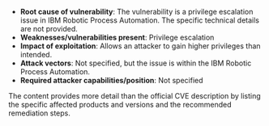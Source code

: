 - **Root cause of vulnerability**: The vulnerability is a privilege escalation issue in IBM Robotic Process Automation. The specific technical details are not provided.
- **Weaknesses/vulnerabilities present**: Privilege escalation
- **Impact of exploitation**: Allows an attacker to gain higher privileges than intended.
- **Attack vectors**: Not specified, but the issue is within the IBM Robotic Process Automation.
- **Required attacker capabilities/position**: Not specified

The content provides more detail than the official CVE description by listing the specific affected products and versions and the recommended remediation steps.